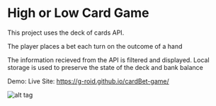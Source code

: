 # High or Low Card Game
This project uses the deck of cards API.

The player places a bet each turn on the outcome of a hand

The information recieved from the API is filtered and displayed. Local storage is used to preserve the state of the deck and bank balance

Demo:
Live Site: https://g-roid.github.io/cardBet-game/

![alt tag](https://g-roid.github.io/cardBet-game/img/cardBack.jpg')

